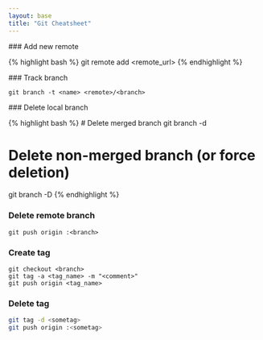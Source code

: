 ```yaml
---
layout: base
title: "Git Cheatsheet"
---
```


### Add new remote

{% highlight bash %}
git remote add <name> <remote_url>
{% endhighlight %}

### Track branch

```
git branch -t <name> <remote>/<branch>
```

### Delete local branch

{% highlight bash %}
# Delete merged branch
git branch -d <branch>

# Delete non-merged branch (or force deletion)
git branch -D <branch>
{% endhighlight %}

### Delete remote branch

```
git push origin :<branch>
```

### Create tag

```
git checkout <branch>
git tag -a <tag_name> -m "<comment>"
git push origin <tag_name>
```

### Delete tag

```bash
git tag -d <sometag>
git push origin :<sometag>
```
